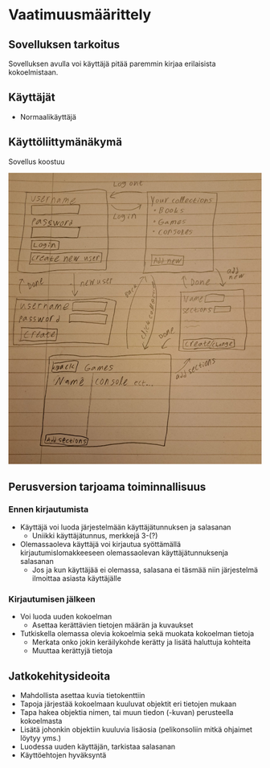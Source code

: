 # Vaatimuusmäärittely
## Sovelluksen tarkoitus
Sovelluksen avulla voi käyttäjä pitää paremmin kirjaa erilaisista kokoelmistaan.

## Käyttäjät
* Normaalikäyttäjä

## Käyttöliittymänäkymä
Sovellus koostuu 

![Kuva käyttöliittymäluonnoksesta](https://github.com/Hogwarter/ot-harjoitustyo/blob/master/h-tyo/dokumentaatio/Kayttoliittymaluonnos.jpeg)

## Perusversion tarjoama toiminnallisuus

### Ennen kirjautumista
* Käyttäjä voi luoda järjestelmään käyttäjätunnuksen ja salasanan
  * Uniikki käyttäjätunnus, merkkejä 3-(?)
* Olemassaoleva käyttäjä voi kirjautua syöttämällä kirjautumislomakkeeseen olemassaolevan käyttäjätunnuksenja salasanan
  * Jos ja kun  käyttäjää ei olemassa, salasana ei täsmää niin järjestelmä ilmoittaa asiasta käyttäjälle

### Kirjautumisen jälkeen
* Voi luoda uuden kokoelman
  * Asettaa kerättävien tietojen määrän ja kuvaukset
* Tutkiskella olemassa olevia kokoelmia sekä muokata kokoelman tietoja 
  * Merkata onko jokin keräilykohde kerätty ja lisätä haluttuja kohteita
  * Muuttaa kerättyjä tietoja

## Jatkokehitysideoita
* Mahdollista asettaa kuvia tietokenttiin
* Tapoja järjestää kokoelmaan kuuluvat objektit eri tietojen mukaan
* Tapa hakea objektia nimen, tai muun tiedon (-kuvan) perusteella kokoelmasta
* Lisätä johonkin objektiin kuuluvia lisäosia (pelikonsoliin mitkä ohjaimet löytyy yms.)
* Luodessa uuden käyttäjän, tarkistaa salasanan
* Käyttöehtojen hyväksyntä

